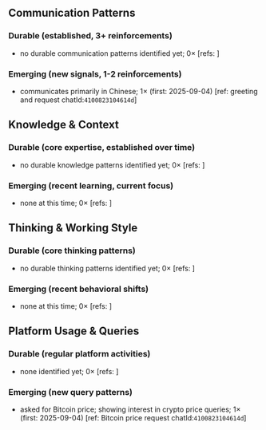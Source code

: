 ## Communication Patterns
### Durable (established, 3+ reinforcements)
- no durable communication patterns identified yet; 0× [refs: ]

### Emerging (new signals, 1-2 reinforcements)
- communicates primarily in Chinese; 1× (first: 2025-09-04) [ref: greeting and request chatId:`4100823104614d`]

## Knowledge & Context
### Durable (core expertise, established over time)
- no durable knowledge patterns identified yet; 0× [refs: ]

### Emerging (recent learning, current focus)
- none at this time; 0× [refs: ]

## Thinking & Working Style
### Durable (core thinking patterns)
- no durable thinking patterns identified yet; 0× [refs: ]

### Emerging (recent behavioral shifts)
- none at this time; 0× [refs: ]

## Platform Usage & Queries
### Durable (regular platform activities)
- none identified yet; 0× [refs: ]

### Emerging (new query patterns)
- asked for Bitcoin price; showing interest in crypto price queries; 1× (first: 2025-09-04) [ref: Bitcoin price request chatId:`4100823104614d`]